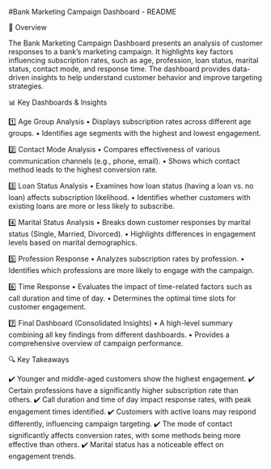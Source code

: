 #Bank Marketing Campaign Dashboard - README

📌 Overview

The Bank Marketing Campaign Dashboard presents an analysis of customer responses to a bank’s marketing campaign. It highlights key factors influencing subscription rates, such as age, profession, loan status, marital status, contact mode, and response time. The dashboard provides data-driven insights to help understand customer behavior and improve targeting strategies.

📊 Key Dashboards & Insights

1️⃣ Age Group Analysis
	•	Displays subscription rates across different age groups.
	•	Identifies age segments with the highest and lowest engagement.

2️⃣ Contact Mode Analysis
	•	Compares effectiveness of various communication channels (e.g., phone, email).
	•	Shows which contact method leads to the highest conversion rate.

3️⃣ Loan Status Analysis
	•	Examines how loan status (having a loan vs. no loan) affects subscription likelihood.
	•	Identifies whether customers with existing loans are more or less likely to subscribe.

4️⃣ Marital Status Analysis
	•	Breaks down customer responses by marital status (Single, Married, Divorced).
	•	Highlights differences in engagement levels based on marital demographics.

5️⃣ Profession Response
	•	Analyzes subscription rates by profession.
	•	Identifies which professions are more likely to engage with the campaign.

6️⃣ Time Response
	•	Evaluates the impact of time-related factors such as call duration and time of day.
	•	Determines the optimal time slots for customer engagement.

7️⃣ Final Dashboard (Consolidated Insights)
	•	A high-level summary combining all key findings from different dashboards.
	•	Provides a comprehensive overview of campaign performance.

🔍 Key Takeaways

✔️ Younger and middle-aged customers show the highest engagement.
✔️ Certain professions have a significantly higher subscription rate than others.
✔️ Call duration and time of day impact response rates, with peak engagement times identified.
✔️ Customers with active loans may respond differently, influencing campaign targeting.
✔️ The mode of contact significantly affects conversion rates, with some methods being more effective than others.
✔️ Marital status has a noticeable effect on engagement trends.
